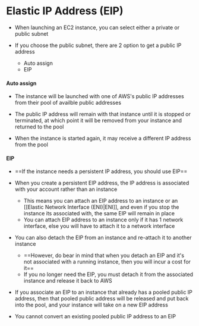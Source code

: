 # Elastic IP Address (EIP)

- When launching an EC2 instance, you can select either a private or public subnet

- If you choose the public subnet, there are 2 option to get a public IP address
	- Auto assign
	- EIP

#### Auto assign

- The instance will be launched with one of AWS's public IP addresses from their pool of availble public addresses

-  The public IP address will remain with that instance until it is stopped or terminated, at which point it will be removed from your instance and returned to the pool

- When the instance is started again, it may receive a different IP address from the pool

#### EIP

- ==If the instance needs a persistent IP address, you should use EIP==

- When you create a persistent EIP address, the IP address is associated with your account rather than an instance
	- This means you can attach an EIP address to an instance or an [[Elastic Network Interface (ENI)|ENI]], and even if you stop the instance its associated with, the same EIP will remain in place
	- You can attach EIP address to an instance only if it has 1 network interface, else you will have to attach it to a network interface

- You can also detach the EIP from an instance and re-attach it to another instance
	- ==However, do bear in mind that when you detach an EIP and it's not associated with a running instance, then you will incur a cost for it==
	- If you no longer need the EIP, you must detach it from the associated instance and release it back to AWS

- If you associate an EIP to an instance that already has a pooled public IP address, then that pooled public address will be released and put back into the pool, and your instance will take on a new EIP address

- You cannot convert an existing pooled public IP address to an EIP